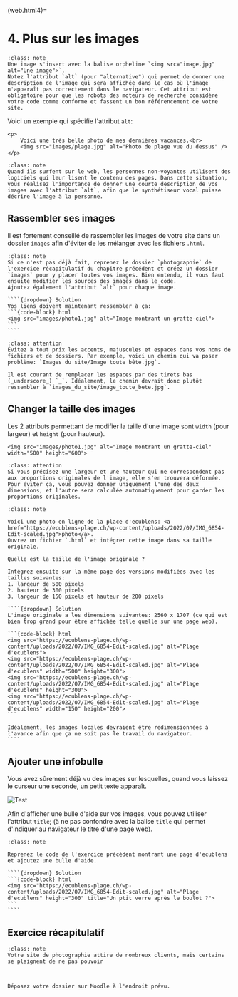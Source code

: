 (web.html4)=

# 4. Plus sur les images

```{admonition} Rappel
:class: note
Une image s'insert avec la balise orpheline `<img src="image.jpg" alt="Une image">`.  
Notez l'attribut `alt` (pour "alternative") qui permet de donner une description de l'image qui sera affichée dans le cas où l'image n'apparaît pas correctement dans le navigateur. Cet attribut est obligatoire pour que les robots des moteurs de recherche considère votre code comme conforme et fassent un bon référencement de votre site.
```

Voici un exemple qui spécifie l'attribut `alt`:

```{code-block} html
<p>
    Voici une très belle photo de mes dernières vacances.<br>
    <img src="images/plage.jpg" alt="Photo de plage vue du dessus" />
</p>
```

```{admonition} Et les non-voyants sur le web ?
:class: note
Quand ils surfent sur le web, les personnes non-voyantes utilisent des logiciels qui leur lisent le contenu des pages. Dans cette situation, vous réalisez l'importance de donner une courte description de vos images avec l'attribut `alt`, afin que le synthétiseur vocal puisse décrire l'image à la personne.
```

## Rassembler ses images

Il est fortement conseillé de rassembler les images de votre site dans un dossier `images` afin d'éviter de les mélanger avec les fichiers `.html`.

`````{admonition} Exercice 1
:class: note
Si ce n'est pas déjà fait, reprenez le dossier `photographie` de l'exercice récapitulatif du chapitre précédent et créez un dossier `images` pour y placer toutes vos images. Bien entendu, il vous faut ensuite modifier les sources des images dans le code.  
Ajoutez également l'attribut `alt` pour chaque image.

````{dropdown} Solution
Vos liens doivent maintenant ressembler à ça:
```{code-block} html
<img src="images/photo1.jpg" alt="Image montrant un gratte-ciel">
```
````
`````

```{admonition} Attention
:class: attention
Évitez à tout prix les accents, majuscules et espaces dans vos noms de fichiers et de dossiers. Par exemple, voici un chemin qui va poser problème: `Images du site/Image toute bête.jpg`.

Il est courant de remplacer les espaces par des tirets bas (_underscore_) `_`. Idéalement, le chemin devrait donc plutôt ressembler à `images_du_site/image_toute_bete.jpg`.
```

## Changer la taille des images

Les 2 attributs permettant de modifier la taille d'une image sont `width` (pour largeur) et `height` (pour hauteur).

```{code-block} html
<img src="images/photo1.jpg" alt="Image montrant un gratte-ciel"  width="500" height="600">
```

```{admonition} Attention
:class: attention
Si vous précisez une largeur et une hauteur qui ne correspondent pas aux proportions originales de l'image, elle s'en trouvera déformée. Pour éviter ça, vous pouvez donner uniquement l'une des deux dimensions, et l'autre sera calculée automatiquement pour garder les proportions originales.
```

`````{admonition} Exercice 2
:class: note

Voici une photo en ligne de la place d'ecublens: <a href="https://ecublens-plage.ch/wp-content/uploads/2022/07/IMG_6854-Edit-scaled.jpg">photo</a>.
Ouvrez un fichier `.html` et intégrer cette image dans sa taille originale.

Quelle est la taille de l'image originale ?

Intégrez ensuite sur la même page des versions modifiées avec les tailles suivantes:
1. largeur de 500 pixels
2. hauteur de 300 pixels
3. largeur de 150 pixels et hauteur de 200 pixels

````{dropdown} Solution
L'image originale a les dimensions suivantes: 2560 x 1707 (ce qui est bien trop grand pour être affichée telle quelle sur une page web).

```{code-block} html
<img src="https://ecublens-plage.ch/wp-content/uploads/2022/07/IMG_6854-Edit-scaled.jpg" alt="Plage d'ecublens">
<img src="https://ecublens-plage.ch/wp-content/uploads/2022/07/IMG_6854-Edit-scaled.jpg" alt="Plage d'ecublens" width="500" height="300">
<img src="https://ecublens-plage.ch/wp-content/uploads/2022/07/IMG_6854-Edit-scaled.jpg" alt="Plage d'ecublens" height="300">
<img src="https://ecublens-plage.ch/wp-content/uploads/2022/07/IMG_6854-Edit-scaled.jpg" alt="Plage d'ecublens" width="150" height="200">
```

Idéalement, les images locales devraient être redimensionnées à l'avance afin que ça ne soit pas le travail du navigateur.
````
`````

## Ajouter une infobulle

Vous avez sûrement déjà vu des images sur lesquelles, quand vous laissez le curseur une seconde, un petit texte apparaît.

<img src="https://images.unsplash.com/photo-1575936123452-b67c3203c357?ixlib=rb-4.0.3&ixid=M3wxMjA3fDB8MHxzZWFyY2h8Mnx8aW1hZ2V8ZW58MHx8MHx8fDA%3D&w=1000&q=80" title="Test">

Afin d'afficher une bulle d'aide sur vos images, vous pouvez utiliser l'attribut `title`; (à ne pas confondre avec la balise `title` qui permet d'indiquer au navigateur le titre d'une page web).

`````{admonition} Exercice 3
:class: note

Reprenez le code de l'exercice précédent montrant une page d'ecublens et ajoutez une bulle d'aide.

````{dropdown} Solution
```{code-block} html
<img src="https://ecublens-plage.ch/wp-content/uploads/2022/07/IMG_6854-Edit-scaled.jpg" alt="Plage d'ecublens" height="300" title="Un ptit verre après le boulot ?">
```
````
`````

## Exercice récapitulatif

```{admonition} Exercice 4 (récapitulatif)
:class: note
Votre site de photographie attire de nombreux clients, mais certains se plaignent de ne pas pouvoir 



Déposez votre dossier sur Moodle à l'endroit prévu.
```
